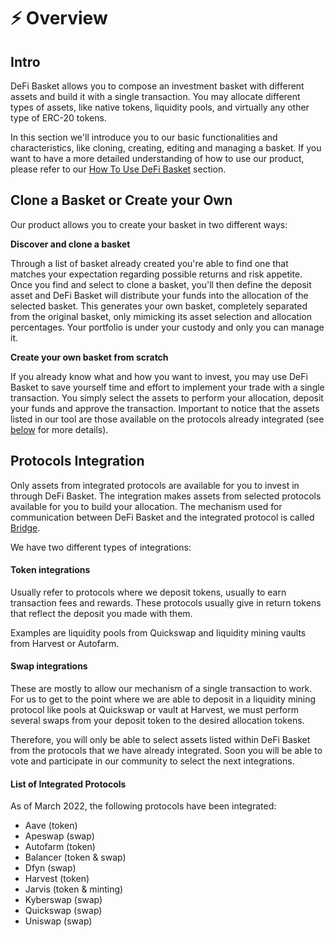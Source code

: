 # ⚡ Overview

## Intro

DeFi Basket allows you to compose an investment basket with different assets and build it with a single transaction. You may allocate different types of assets, like native tokens, liquidity pools, and virtually any other type of ERC-20 tokens.&#x20;

In this section we'll introduce you to our basic functionalities and characteristics, like cloning, creating, editing and managing a basket. If you want to have a more detailed understanding of how to use our product, please refer to our [How To Use DeFi Basket](broken-reference) section.&#x20;

## Clone a Basket or Create your Own

Our product allows you to create your basket in two different ways:

**Discover and clone a basket**

Through a list of basket already created you're able to find one that matches your expectation regarding possible returns and risk appetite. Once you find and select to clone a basket, you'll then define the deposit asset and DeFi Basket will distribute your funds into the allocation of the selected basket. This generates your own basket, completely separated from the original basket, only mimicking its asset selection and allocation percentages. Your portfolio is under your custody and only you can manage it.&#x20;

**Create your own basket from scratch**

If you already know what and how you want to invest, you may use DeFi Basket to save yourself time and effort to implement your trade with a single transaction. You simply select the assets to perform your allocation, deposit your funds and approve the transaction. Important to notice that the assets listed in our tool are those available on the protocols already integrated (see [below](overview.md#listed-assets) for more details).

## Protocols Integration

Only assets from integrated protocols are available for you to invest in through DeFi Basket. The integration makes assets from selected protocols available for you to build your allocation. The mechanism used for communication between DeFi Basket and the integrated protocol is called [Bridge](../technical-ref/bridges/).&#x20;

We have two different types of integrations:

#### **Token integrations**

Usually refer to protocols where we deposit tokens, usually to earn transaction fees and rewards. These protocols usually give in return tokens that reflect the deposit you made with them.&#x20;

Examples are liquidity pools from Quickswap and liquidity mining vaults from Harvest or Autofarm.

#### **Swap integrations**

These are mostly to allow our mechanism of a single transaction to work. For us to get to the point where we are able to deposit in a liquidity mining protocol like pools at Quickswap or vault at Harvest, we must perform several swaps from your deposit token to the desired allocation tokens.&#x20;

Therefore, you will only be able to select assets listed within DeFi Basket from the protocols that we have already integrated. Soon you will be able to vote and participate in our community to select the next integrations.&#x20;

#### List of Integrated Protocols

As of March 2022, the following protocols have been integrated:&#x20;

* Aave (token)
* Apeswap (swap)
* Autofarm (token)
* Balancer (token & swap)
* Dfyn (swap)
* Harvest (token)
* Jarvis (token & minting)
* Kyberswap (swap)
* Quickswap (swap)
* Uniswap (swap)
